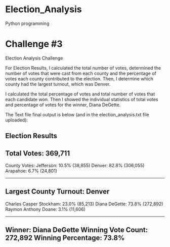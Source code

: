 # Election_Analysis
Python programming
# Challenge #3
Election Analysis Challenge

For Election Results, I calculated the total number of votes, determined the number of votes that were cast from each county and the percentage of votes each county contributed to the election. Then, I determine which county had the largest turnout, which was Denver. 

I calculated the total percentage of votes and total number of votes that each candidate won.  Then I showed the individual statistics of total votes and percentage of votes for the winner, Diana DeGette.

The Text file final output is below (and in the election_analysis.txt file uploaded):

Election Results
-------------------------
Total Votes: 369,711
-------------------------

County Votes:
Jefferson: 10.5% (38,855)
Denver: 82.8% (306,055)
Arapahoe: 6.7% (24,801)

-------------------------
Largest County Turnout: Denver
-------------------------

Charles Casper Stockham: 23.0% (85,213)
Diana DeGette: 73.8% (272,892)
Raymon Anthony Doane: 3.1% (11,606)

-------------------------
Winner: Diana DeGette
Winning Vote Count: 272,892
Winning Percentage: 73.8%
-------------------------
